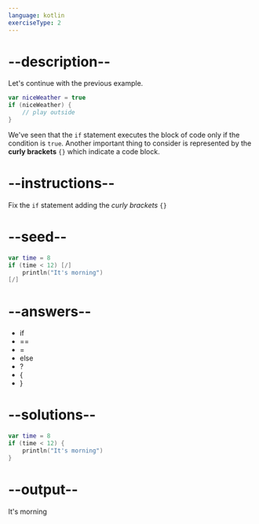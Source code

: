 ```yaml
---
language: kotlin
exerciseType: 2
---
```


# --description--

Let's continue with the previous example.
```kotlin
var niceWeather = true
if (niceWeather) {
	// play outside
}
```
We've seen that the `if` statement executes the block of code only if the condition is `true`.
Another important thing to consider is represented by the **curly brackets** `{}` which indicate a code block.

# --instructions--

Fix the `if` statement adding the *curly brackets* `{}`

# --seed--

```kotlin
var time = 8
if (time < 12) [/]
    println("It's morning")
[/]
```

# --answers--

- if
- ==
- =
- else
- ?
- {
- }

# --solutions--

```kotlin
var time = 8
if (time < 12) {
    println("It's morning")
}
```

# --output--

It's morning

